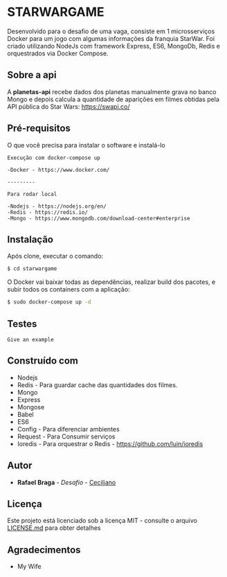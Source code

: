 # STARWARGAME

Desenvolvido para o desafio de uma vaga, consiste em 1 microsserviços Docker para um jogo com algumas informações da franquia StarWar. Foi criado utilizando NodeJs com framework Express, ES6, MongoDb, Redis e orquestrados via Docker Compose.

## Sobre a api

A **planetas-api** recebe dados dos planetas manualmente grava no banco Mongo e depois calcula a quantidade de aparições em filmes obtidas pela API pública do Star Wars:  https://swapi.co/ 

## Pré-requisitos

O que você precisa para instalar o software e instalá-lo

```
Execução com docker-compose up

-Docker - https://www.docker.com/

---------

Para rodar local 

-Nodejs - https://nodejs.org/en/
-Redis - https://redis.io/
-Mongo - https://www.mongodb.com/download-center#enterprise
```
## Instalação
Após clone, executar o comando:

```sh
$ cd starwargame
```
O Docker vai baixar todas as dependências, realizar build dos pacotes, e subir todos os containers com a aplicação:
```sh
$ sudo docker-compose up -d
```

## Testes

```
Give an example
```

## Construído com

* Nodejs
* Redis - Para guardar cache das quantidades dos filmes.
* Mongo
* Express
* Mongose
* Babel
* ES6
* Config - Para diferenciar ambientes
* Request - Para Consumir serviços
* Ioredis - Para orquestrar o Redis - https://github.com/luin/ioredis

## Autor

* **Rafael Braga** - *Desafio* - [Ceciliano](https://github.com/Ceciliano)

## Licença

Este projeto está licenciado sob a licença MIT - consulte o arquivo [LICENSE.md](LICENSE.md) para obter detalhes

## Agradecimentos

* My Wife
